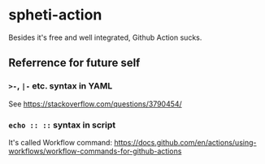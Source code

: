 # spheti-action

Besides it's free and well integrated, Github Action sucks.


## Referrence for future self

### `>-`, `|-` etc. syntax in YAML

See https://stackoverflow.com/questions/3790454/

### `echo :: ::` syntax in script

It's called Workflow command: https://docs.github.com/en/actions/using-workflows/workflow-commands-for-github-actions